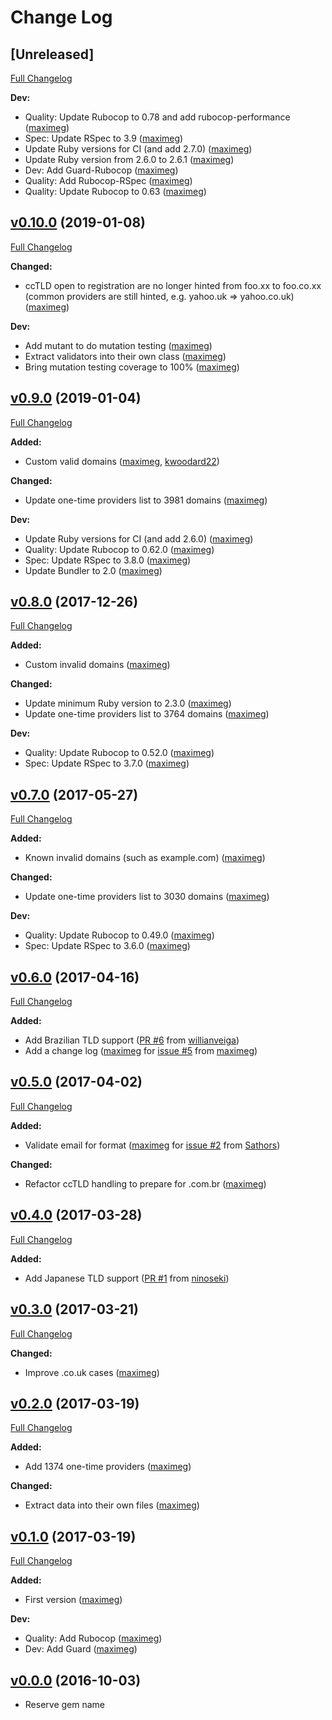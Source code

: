 # Change Log

## [Unreleased]
[Full Changelog](https://github.com/maximeg/email_inquire/compare/v0.10.0...master)

**Dev:**

- Quality: Update Rubocop to 0.78 and add rubocop-performance ([maximeg](https://github.com/maximeg))
- Spec: Update RSpec to 3.9 ([maximeg](https://github.com/maximeg))
- Update Ruby versions for CI (and add 2.7.0) ([maximeg](https://github.com/maximeg))
- Update Ruby version from 2.6.0 to 2.6.1 ([maximeg](https://github.com/maximeg))
- Dev: Add Guard-Rubocop ([maximeg](https://github.com/maximeg))
- Quality: Add Rubocop-RSpec ([maximeg](https://github.com/maximeg))
- Quality: Update Rubocop to 0.63 ([maximeg](https://github.com/maximeg))

## [v0.10.0](https://github.com/maximeg/email_inquire/tree/v0.10.0) (2019-01-08)
[Full Changelog](https://github.com/maximeg/email_inquire/compare/v0.9.0...v0.10.0)

**Changed:**

- ccTLD open to registration are no longer hinted from foo.xx to foo.co.xx
  (common providers are still hinted, e.g. yahoo.uk => yahoo.co.uk)
  ([maximeg](https://github.com/maximeg))

**Dev:**

- Add mutant to do mutation testing ([maximeg](https://github.com/maximeg))
- Extract validators into their own class ([maximeg](https://github.com/maximeg))
- Bring mutation testing coverage to 100% ([maximeg](https://github.com/maximeg))

## [v0.9.0](https://github.com/maximeg/email_inquire/tree/v0.9.0) (2019-01-04)
[Full Changelog](https://github.com/maximeg/email_inquire/compare/v0.8.0...v0.9.0)

**Added:**

- Custom valid domains ([maximeg](https://github.com/maximeg), [kwoodard22](https://github.com/kwoodard22))

**Changed:**

- Update one-time providers list to 3981 domains ([maximeg](https://github.com/maximeg))

**Dev:**

- Update Ruby versions for CI (and add 2.6.0) ([maximeg](https://github.com/maximeg))
- Quality: Update Rubocop to 0.62.0 ([maximeg](https://github.com/maximeg))
- Spec: Update RSpec to 3.8.0 ([maximeg](https://github.com/maximeg))
- Update Bundler to 2.0 ([maximeg](https://github.com/maximeg))

## [v0.8.0](https://github.com/maximeg/email_inquire/tree/v0.8.0) (2017-12-26)
[Full Changelog](https://github.com/maximeg/email_inquire/compare/v0.7.0...v0.8.0)

**Added:**

- Custom invalid domains ([maximeg](https://github.com/maximeg))

**Changed:**

- Update minimum Ruby version to 2.3.0 ([maximeg](https://github.com/maximeg))
- Update one-time providers list to 3764 domains ([maximeg](https://github.com/maximeg))

**Dev:**

- Quality: Update Rubocop to 0.52.0 ([maximeg](https://github.com/maximeg))
- Spec: Update RSpec to 3.7.0 ([maximeg](https://github.com/maximeg))

## [v0.7.0](https://github.com/maximeg/email_inquire/tree/v0.7.0) (2017-05-27)
[Full Changelog](https://github.com/maximeg/email_inquire/compare/v0.6.0...v0.7.0)

**Added:**

- Known invalid domains (such as example.com) ([maximeg](https://github.com/maximeg))

**Changed:**

- Update one-time providers list to 3030 domains ([maximeg](https://github.com/maximeg))

**Dev:**

- Quality: Update Rubocop to 0.49.0 ([maximeg](https://github.com/maximeg))
- Spec: Update RSpec to 3.6.0 ([maximeg](https://github.com/maximeg))

## [v0.6.0](https://github.com/maximeg/email_inquire/tree/v0.6.0) (2017-04-16)
[Full Changelog](https://github.com/maximeg/email_inquire/compare/v0.5.0...v0.6.0)

**Added:**

- Add Brazilian TLD support ([PR #6](https://github.com/maximeg/email_inquire/pull/6) from [willianveiga](https://github.com/willianveiga))
- Add a change log ([maximeg](https://github.com/maximeg) for [issue #5](https://github.com/maximeg/email_inquire/issues/5) from [maximeg](https://github.com/maximeg))

## [v0.5.0](https://github.com/maximeg/email_inquire/tree/v0.5.0) (2017-04-02)
[Full Changelog](https://github.com/maximeg/email_inquire/compare/v0.4.0...v0.5.0)

**Added:**

- Validate email for format ([maximeg](https://github.com/maximeg) for [issue #2](https://github.com/maximeg/email_inquire/issues/2) from [Sathors](https://github.com/Sathors))

**Changed:**

- Refactor ccTLD handling to prepare for .com.br ([maximeg](https://github.com/maximeg))

## [v0.4.0](https://github.com/maximeg/email_inquire/tree/v0.4.0) (2017-03-28)
[Full Changelog](https://github.com/maximeg/email_inquire/compare/v0.3.0...v0.4.0)

**Added:**

- Add Japanese TLD support ([PR #1](https://github.com/maximeg/email_inquire/pull/1) from [ninoseki](https://github.com/ninoseki))

## [v0.3.0](https://github.com/maximeg/email_inquire/tree/v0.3.0) (2017-03-21)
[Full Changelog](https://github.com/maximeg/email_inquire/compare/v0.2.0...v0.3.0)

**Changed:**

- Improve .co.uk cases ([maximeg](https://github.com/maximeg))

## [v0.2.0](https://github.com/maximeg/email_inquire/tree/v0.2.0) (2017-03-19)
[Full Changelog](https://github.com/maximeg/email_inquire/compare/v0.1.0...v0.2.0)

**Added:**

- Add 1374 one-time providers ([maximeg](https://github.com/maximeg))

**Changed:**

- Extract data into their own files ([maximeg](https://github.com/maximeg))

## [v0.1.0](https://github.com/maximeg/email_inquire/tree/v0.1.0) (2017-03-19)
[Full Changelog](https://github.com/maximeg/email_inquire/compare/v0.0.0...v0.1.0)

**Added:**

- First version ([maximeg](https://github.com/maximeg))

**Dev:**

- Quality: Add Rubocop ([maximeg](https://github.com/maximeg))
- Dev: Add Guard ([maximeg](https://github.com/maximeg))

## [v0.0.0](https://github.com/maximeg/email_inquire/tree/v0.0.0) (2016-10-03)

- Reserve gem name
